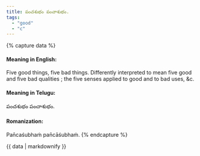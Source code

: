 ```yaml
---
title: పంచశుభం పంచాశుభం.
tags:
  - "good"
  - "c"
---
```


{% capture data %}
#### Meaning in English:
Five good things, five bad things.
Differently interpreted to mean five good and five bad qualities ; the five senses applied to good and to bad uses, &c.

#### Meaning in Telugu:
పంచశుభం పంచాశుభం.

#### Romanization:
Pan̄caśubhaṁ pan̄cāśubhaṁ.
{% endcapture %}

{{ data | markdownify }}


